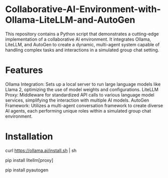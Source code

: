 # Collaborative-AI-Environment-with-Ollama-LiteLLM-and-AutoGen
This repository contains a Python script that demonstrates a cutting-edge implementation of a collaborative AI environment. It integrates Ollama, LiteLLM, and AutoGen to create a dynamic, multi-agent system capable of handling complex tasks and interactions in a simulated group chat setting. 
# Features
Ollama Integration: Sets up a local server to run large language models like Llama 2, optimizing the use of model weights and configurations.
LiteLLM Proxy: Middleware for standardized API calls to various language model services, simplifying the interaction with multiple AI models.
AutoGen Framework: Utilizes a multi-agent conversation framework to create diverse AI agents, each performing unique roles within a simulated group chat environment.
# Installation
curl https://ollama.ai/install.sh | sh

pip install litellm[proxy]

pip install pyautogen

